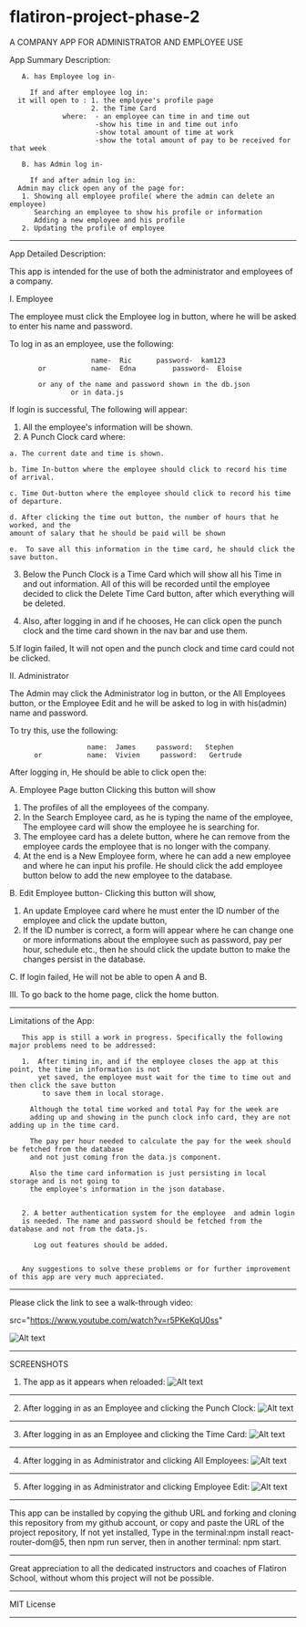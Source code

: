 # flatiron-project-phase-2

 A COMPANY APP FOR ADMINISTRATOR AND EMPLOYEE USE


App Summary Description:

       A. has Employee log in-
   
         If and after employee log in:
      it will open to : 1. the employee's profile page
                        2. the Time Card
                 where:  - an employee can time in and time out
                         -show his time in and time out info
                         -show total amount of time at work
                         -show the total amount of pay to be received for that week
                 
       B. has Admin log in-
         
         If and after admin log in:
      Admin may click open any of the page for:
       1. Showing all employee profile( where the admin can delete an employee) 
          Searching an employee to show his profile or information 
          Adding a new employee and his profile
       2. Updating the profile of employee

--------------------------------------------------------------------------


App Detailed Description: 
     

This app is intended for the use of both the administrator and employees of a company.

I. Employee

 The employee must click the Employee log in button, where he will be asked to enter his name and password.
  
  To log in as an employee, use the following:   
                        
                        name-  Ric      password-  kam123
           or           name-  Edna         password-  Eloise
          
           or any of the name and password shown in the db.json
                   or in data.js
 
 If login is successful, The following will appear:
   
   
   1. All the employee's information will be shown.
   2. A Punch Clock card where:
    
    a. The current date and time is shown.
    
    b. Time In-button where the employee should click to record his time of arrival.
    
    c. Time Out-button where the employee should click to record his time of departure.
    
    d. After clicking the time out button, the number of hours that he worked, and the 
    amount of salary that he should be paid will be shown 
    
    e.  To save all this information in the time card, he should click the save button.
   
   3. Below the Punch Clock is a Time Card which will show all his Time in and out information. 
   All of this will be recorded until the employee decided to click the Delete Time Card
    button, after which everything will be deleted.
    
   4. Also, after logging in and if he chooses, He can click open the punch clock and 
   the time card shown in the nav bar and use them.
  
   5.If login failed, It will not open and  the punch clock and time card could not be clicked.

II. Administrator 
 
 The Admin may click the Administrator log in button, or the All Employees button, or the 
 Employee Edit and he will be asked to log in with his(admin) name and password. 
 
 To try this, use the following:     
                       
                       name:  James     password:   Stephen
          or           name:  Vivien     password:   Gertrude
        
After logging in, He should be able to click open the:

A. Employee Page button
Clicking this button will show
1. The profiles of all the employees of the company.
2. In the Search Employee card, as he is typing the name of the employee, 
The employee card will show the employee he is searching for.
3. The employee card has a delete button, where he can remove from the 
employee cards the employee that is no longer with the company.
4. At the end is a New Employee form, where he can add a new employee and 
where he can input his profile. He should click the add employee button 
below to add the new employee to the database.

B. Edit Employee button-
Clicking this button will show,
1. An update Employee card where he must enter the ID number of the employee and click the update button,
2. If the ID number is correct, a form will appear where he can change one or more informations 
about the employee such as password, pay per hour, schedule etc., then he should 
click the update button to make the changes persist in the database.

 C.
 If login failed, He will not be able to open A and B.
  
  
III. To go back to the home page, click the home button.


--------------------------------------------------------------------------

Limitations of the App:
       
       This app is still a work in progress. Specifically the following major problems need to be addressed:

       1.  After timing in, and if the employee closes the app at this point, the time in information is not 
           yet saved, the employee must wait for the time to time out and then click the save button
            to save them in local storage. 
       
         Although the total time worked and total Pay for the week are
         adding up and showing in the punch clock info card, they are not adding up in the time card. 
         
         The pay per hour needed to calculate the pay for the week should be fetched from the database 
         and not just coming fron the data.js component.
         
         Also the time card information is just persisting in local storage and is not going to 
         the employee's information in the json database. 
           
         
       2. A better authentication system for the employee  and admin login
       is needed. The name and password should be fetched from the database and not from the data.js. 
          
          Log out features should be added.

       
       Any suggestions to solve these problems or for further improvement of this app are very much appreciated.

 -------------------------------------------------------------------------

      
Please click the link to see a walk-through video:

 src="https://www.youtube.com/watch?v=r5PKeKqU0ss" 

 ![Alt text](https://www.youtube.com/watch?v=r5PKeKqU0ss)
     
------------------------------------------------------------------------

SCREENSHOTS

1. The app as it appears when reloaded:
![Alt text](<Screenshot (383).png>)

-----------------------------------------------------------------

2. After logging in as an Employee and clicking the Punch Clock:
![Alt text](<Screenshot (384).png>)

----------------------------------------------------------------------

3. After logging in as an Employee and clicking the Time Card:
![Alt text](<Screenshot (385).png>)

----------------------------------------------------------------------

4.  After logging in as Administrator and clicking All Employees:
![Alt text](<Screenshot (386).png>)

----------------------------------------------------------------------

5.  After logging in as Administrator and clicking Employee Edit:
![Alt text](<Screenshot (387).png>)

--------------------------------------------------------------------------

This app can be installed by copying the github URL and forking and cloning  this repository from my github account, or 
copy and paste the URL of the project repository, If not yet installed, Type in the terminal:npm install react-router-dom@5, 
then npm run server, then in another terminal: npm start.

--------------------------------------------------------------------------

Great appreciation to all the dedicated instructors and coaches of Flatiron School, without whom this project will not be possible.

-----------------------------------------------------------------------

MIT License

------------------------------------------------------------------------